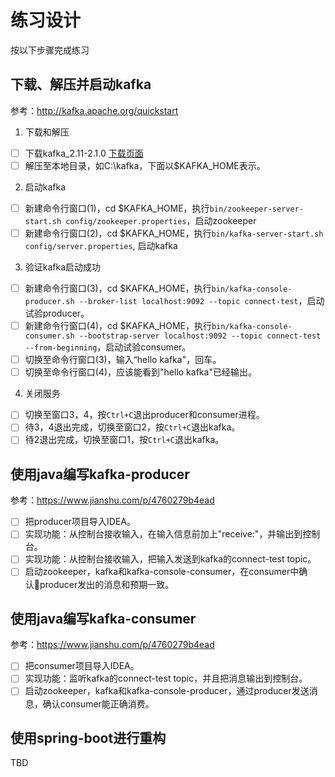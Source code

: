 # 练习设计

按以下步骤完成练习

## 下载、解压并启动kafka

参考：http://kafka.apache.org/quickstart

1. 下载和解压

- [ ] 下载kafka_2.11-2.1.0 [下载页面](http://kafka.apache.org/downloads)
- [ ] 解压至本地目录，如C:\kafka，下面以$KAFKA_HOME表示。

2. 启动kafka

- [ ] 新建命令行窗口(1)，cd $KAFKA_HOME，执行`bin/zookeeper-server-start.sh config/zookeeper.properties`，启动zookeeper
- [ ] 新建命令行窗口(2)，cd $KAFKA_HOME，执行`bin/kafka-server-start.sh config/server.properties`, 启动kafka

3. 验证kafka启动成功

- [ ] 新建命令行窗口(3)，cd $KAFKA_HOME，执行`bin/kafka-console-producer.sh --broker-list localhost:9092 --topic connect-test`，启动试验producer。
- [ ] 新建命令行窗口(4)，cd $KAFKA_HOME，执行`bin/kafka-console-consumer.sh --bootstrap-server localhost:9092 --topic connect-test --from-beginning`，启动试验consumer。
- [ ] 切换至命令行窗口(3)，输入“hello kafka"，回车。
- [ ] 切换至命令行窗口(4)，应该能看到"hello kafka"已经输出。

4. 关闭服务

- [ ] 切换至窗口3，4，按`Ctrl+C`退出producer和consumer进程。
- [ ] 待3，4退出完成，切换至窗口2，按`Ctrl+C`退出kafka。
- [ ] 待2退出完成，切换至窗口1，按`Ctrl+C`退出kafka。

## 使用java编写kafka-producer

参考：https://www.jianshu.com/p/4760279b4ead

- [ ] 把producer项目导入IDEA。
- [ ] 实现功能：从控制台接收输入，在输入信息前加上"receive:"，并输出到控制台。
- [ ] 实现功能：从控制台接收输入，把输入发送到kafka的connect-test topic。
- [ ] 启动zookeeper，kafka和kafka-console-consumer，在consumer中确认producer发出的消息和预期一致。

## 使用java编写kafka-consumer

参考：https://www.jianshu.com/p/4760279b4ead

- [ ] 把consumer项目导入IDEA。
- [ ] 实现功能：监听kafka的connect-test topic，并且把消息输出到控制台。
- [ ] 启动zookeeper，kafka和kafka-console-producer，通过producer发送消息，确认consumer能正确消费。

## 使用spring-boot进行重构

TBD